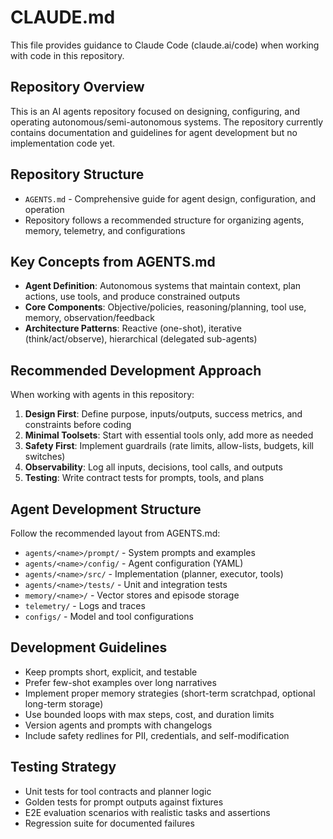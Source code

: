 # CLAUDE.md

This file provides guidance to Claude Code (claude.ai/code) when working with code in this repository.

## Repository Overview

This is an AI agents repository focused on designing, configuring, and operating autonomous/semi-autonomous systems. The repository currently contains documentation and guidelines for agent development but no implementation code yet.

## Repository Structure

- `AGENTS.md` - Comprehensive guide for agent design, configuration, and operation
- Repository follows a recommended structure for organizing agents, memory, telemetry, and configurations

## Key Concepts from AGENTS.md

- **Agent Definition**: Autonomous systems that maintain context, plan actions, use tools, and produce constrained outputs
- **Core Components**: Objective/policies, reasoning/planning, tool use, memory, observation/feedback
- **Architecture Patterns**: Reactive (one-shot), iterative (think/act/observe), hierarchical (delegated sub-agents)

## Recommended Development Approach

When working with agents in this repository:

1. **Design First**: Define purpose, inputs/outputs, success metrics, and constraints before coding
2. **Minimal Toolsets**: Start with essential tools only, add more as needed
3. **Safety First**: Implement guardrails (rate limits, allow-lists, budgets, kill switches)
4. **Observability**: Log all inputs, decisions, tool calls, and outputs
5. **Testing**: Write contract tests for prompts, tools, and plans

## Agent Development Structure

Follow the recommended layout from AGENTS.md:
- `agents/<name>/prompt/` - System prompts and examples
- `agents/<name>/config/` - Agent configuration (YAML)
- `agents/<name>/src/` - Implementation (planner, executor, tools)
- `agents/<name>/tests/` - Unit and integration tests
- `memory/<name>/` - Vector stores and episode storage
- `telemetry/` - Logs and traces
- `configs/` - Model and tool configurations

## Development Guidelines

- Keep prompts short, explicit, and testable
- Prefer few-shot examples over long narratives
- Implement proper memory strategies (short-term scratchpad, optional long-term storage)
- Use bounded loops with max steps, cost, and duration limits
- Version agents and prompts with changelogs
- Include safety redlines for PII, credentials, and self-modification

## Testing Strategy

- Unit tests for tool contracts and planner logic
- Golden tests for prompt outputs against fixtures
- E2E evaluation scenarios with realistic tasks and assertions
- Regression suite for documented failures